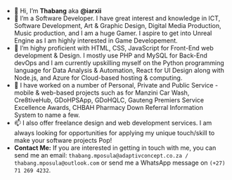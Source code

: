 - 👋 Hi, I’m **Thabang** aka **@iarxii**
- 👀 I’m a Software Developer. I have great interest and knowledge in ICT, Software Development, Art & Graphic Design, Digital Media Production, Music production, and I am a huge Gamer. I aspire to get into Unreal Engine as I am highly interested in Game Developement.
- 🌱 I’m highy proficient with HTML, CSS, JavaScript for Front-End web development & Design. I mostly use PHP and MySQL for Back-End devOps and I am currently upskilling myself on the Python programming language for Data Analysis & Automation, React for UI Design along with Node.js, and Azure for Cloud-based hosting & computing.
- 💞️ I have worked on a number of Personal, Private and Public Service - mobile & web-based projects such as for Manzini Car Wash, Cre8tiveHub, GDoHPSApp, GDoHQLC, Gauteng Premiers Service Excellence Awards, CHBAH Pharmacy Down Referral Information System to name a few.
- 📫 I also offer freelance design and web development services. I am always looking for opportunities for applying my unique touch/skill to make your software projects Pop!
- **Contact Me:** If you are interested in getting in touch with me, you can send me an email: `thabang.mposula@adaptivconcept.co.za / thabang.mposula@outlook.com` or send me a WhatsApp message on `(+27) 71 269 4232`.

<!---
iarxii/iarxii is a ✨ special ✨ repository because its `README.md` (this file) appears on your GitHub profile.
You can click the Preview link to take a look at your changes.
--->
